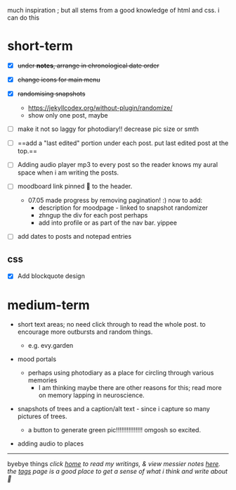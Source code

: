 much inspiration ; but all stems from a good knowledge of html and css. i can do this

# short-term
- [x] ~~under **notes**, arrange in chronological date order~~

- [x] ~~change icons for main menu~~

- [x] ~~randomising snapshots~~
	- https://jekyllcodex.org/without-plugin/randomize/
	- show only one post, maybe

- [ ] make it not so laggy for photodiary!! decrease pic size or smth

- [ ] ==add a "last edited" portion under each post. put last edited post at the top.== 

- [ ] Adding audio player mp3 to every post so the reader knows my aural space when i am writing the posts. 

- [ ] moodboard link pinned 📌 to the header. 
	- 07.05 made progress by removing pagination! :) now to add:
		- description for moodpage - linked to snapshot randomizer
		- zhngup the div for each post perhaps
		- add into profile or as part of the nav bar. yippee

- [ ] add dates to posts and notepad entries


## css
- [x] Add blockquote design

# medium-term
- short text areas; no need click through to read the whole post. to encourage more outbursts and random things. 
	- e.g. evy.garden

- mood portals
	- perhaps using photodiary as a place for circling through various memories
		- I am thinking maybe there are other reasons for this; read more on memory lapping in neuroscience. 

- snapshots of trees and a caption/alt text - since i capture so many pictures of trees. 
	- a button to generate green pic!!!!!!!!!!!!!!! omgosh so excited. 

- adding audio to places

---

byebye things
*click [home](/) to read my writings, & view messier notes [here](http://litepalette.github.io/notes). the [tags](/tags) page is a good place to get a sense of what i think and write about 🦋*